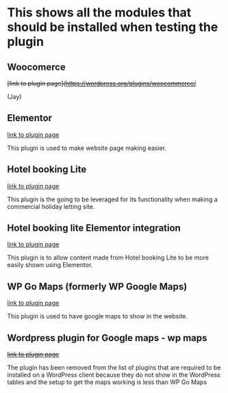 # This shows all the modules that should be installed when testing the plugin

## Woocomerce

<s>[link to plugin page](https://wordpress.org/plugins/woocommerce/

</s>

(Jay)


## Elementor

[link to plugin page](https://en-nz.wordpress.org/plugins/elementor/)

This plugin is used to make website page making easier.

## Hotel booking Lite

[link to plugin page](https://en-nz.wordpress.org/plugins/motopress-hotel-booking-lite/)

This plugin is the going to be leveraged for its functionality when making a commercial holiday letting site.

## Hotel booking lite Elementor integration 

[link to plugin page](https://wordpress.org/plugins/mphb-elementor/)

This plugin is to allow content made from Hotel booking Lite to be more easily shown using Elementor. 

## WP Go Maps (formerly WP Google Maps)

[link to plugin page](https://en-nz.wordpress.org/plugins/wp-google-maps/)

This plugin is used to have google maps to show in the website.

## Wordpress plugin for Google maps - wp maps 

<s>[link to plugin page](https://en-nz.wordpress.org/plugins/wp-google-map-plugin/)

</s>

The plugin has been removed from the list of plugins that are required to be installed on a WordPress client because they do not show in the WordPress tables and the setup to get the maps working is less than WP Go Maps
